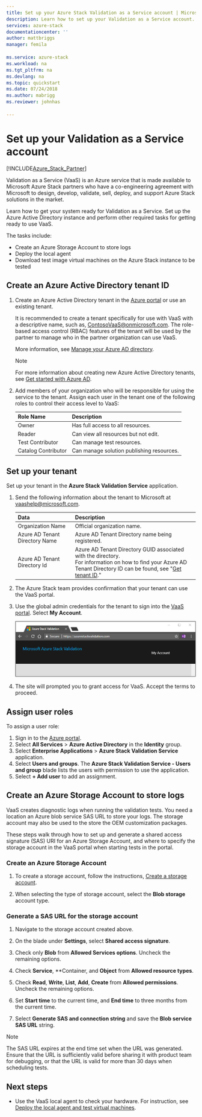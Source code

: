 ```yaml
---
title: Set up your Azure Stack Validation as a Service account | Microsoft Docs
description: Learn how to set up your Validation as a Service account.
services: azure-stack
documentationcenter: ''
author: mattbriggs
manager: femila

ms.service: azure-stack
ms.workload: na
ms.tgt_pltfrm: na
ms.devlang: na
ms.topic: quickstart
ms.date: 07/24/2018
ms.author: mabrigg
ms.reviewer: johnhas

---
```


# Set up your Validation as a Service account

[!INCLUDE[Azure_Stack_Partner](./includes/azure-stack-partner-appliesto.md)]

Validation as a Service (VaaS) is an Azure service that is made available to Microsoft Azure Stack partners who have a co-engineering agreement with Microsoft to design, develop, validate, sell, deploy, and support Azure Stack solutions in the market.

Learn how to get your system ready for Validation as a Service. Set up the Azure Active Directory instance and perform other required tasks for getting ready to use VaaS.

The tasks include:

- Create an Azure Storage Account to store logs
- Deploy the local agent
- Download test image virtual machines on the Azure Stack instance to be tested

## Create an Azure Active Directory tenant ID

1. Create an Azure Active Directory tenant in the [Azure portal](https://portal.azure.com) or use an existing tenant.

    It is recommended to create a tenant specifically for use with VaaS with a descriptive name, such as, ContosoVaaS@onmicrosoft.com. The role-based access control (RBAC) features of the tenant will be used by the partner to manage who in the partner organization can use VaaS.

    More information, see [Manage your Azure AD directory](https://docs.microsoft.com/azure/active-directory/active-directory-administer).

    > [!Note]  
    > For more information about creating new Azure Active Directory tenants, see [Get started with Azure AD](https://docs.microsoft.com/azure/active-directory/get-started-azure-ad).

2. Add members of your organization who will be responsible for using the service to the tenant. Assign each user in the tenant one of the following roles to control their access level to VaaS:

    | Role Name | Description |
    |---------------------|------------------------------------------|
    | Owner | Has full access to all resources. |
    | Reader | Can view all resources but not edit. |
    | Test Contributor | Can manage test resources. |
    | Catalog Contributor | Can manage solution publishing resources. |

## Set up your tenant

Set up your tenant in the **Azure Stack Validation Service** application.

1. Send the following information about the tenant to Microsoft at vaashelp@microsoft.com.

    | Data | Description |
    |--------------------------------|---------------------------------------------------------------------------------------------|
    | Organization Name | Official organization name. |
    | Azure AD Tenant Directory Name | Azure AD Tenant Directory name being registered. |
    | Azure AD Tenant Directory Id | Azure AD Tenant Directory GUID associated with the directory.<br> For information on how to find your Azure AD Tenant Directory ID can be found, see "[Get tenant ID](https://docs.microsoft.com/azure/azure-resource-manager/resource-group-create-service-principal-portal#get-tenant-id)." |



2. The Azure Stack team provides confirmation that your tenant can use the VaaS portal.

3. Use the global admin credentials for the tenant to sign into the [VaaS portal](https://azurestackvalidation.com/
). Select **My Account**.

    ![Sign to the VaaS portal](media/vaas_portalsignin.png)

3. The site will prompted you to grant access for VaaS. Accept the terms to proceed.

## Assign user roles

To assign a user role:

1. Sign in to the [Azure portal](https://portal.azure.com).
2. Select **All Services** > **Azure Active Directory** in the **Identity** group.
3. Select **Enterprise Applications** > **Azure Stack Validation Service** application.
4. Select **Users and groups**. The **Azure Stack Validation Service - Users and group** blade lists the users with permission to use the application.
5. Select **+ Add user** to add an assignment.

## Create an Azure Storage Account to store logs

VaaS creates diagnostic logs when running the validation tests. You need a location an Azure blob service SAS URL to store your logs. The storage account may also be used to the store the OEM customization packages.

These steps walk through how to set up and generate a shared access signature (SAS) URI for an Azure Storage Account, and where to specify the storage account in the VaaS portal when starting tests in the portal.

### Create an Azure Storage Account

1. To create a storage account, follow the instructions, [Create a storage account](https://docs.microsoft.com/en-us/azure/storage/storage-create-storage-account#create-a-storage-account).

2. When selecting the type of storage account, select the **Blob storage** account type.

### Generate a SAS URL for the storage account

1. Navigate to the storage account created above.

2. On the blade under **Settings**, select **Shared access signature**.

3. Check only **Blob** from **Allowed Services options**. Uncheck the remaining options.

4. Check **Service**, **Container, and **Object** from **Allowed resource types**.

5. Check **Read**, **Write**, **List**, **Add**, **Create** from **Allowed permissions**. Uncheck the remaining options.

6. Set **Start time** to the current time, and **End time** to three months from the current time.

7. Select **Generate SAS and connection string** and save the **Blob service SAS URL** string.

> [!Note]  
> The SAS URL expires at the end time set when the URL was generated. Ensure that the URL is sufficiently valid before sharing it with product team for debugging, or that the URL is valid for more than 30 days when scheduling tests.

## Next steps

- Use the VaaS local agent to check your hardware. For instruction, see [Deploy the local agent and test virtual machines](azure-stack-vaas-test-vm.md).